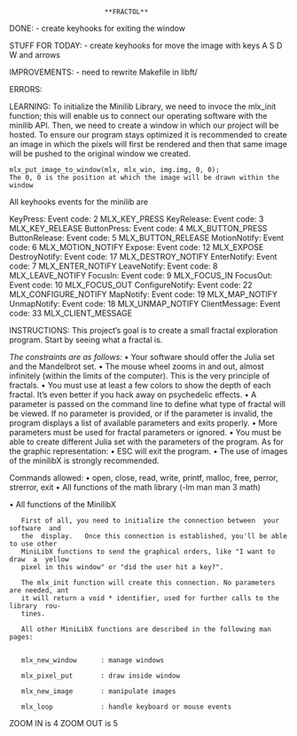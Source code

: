 							**FRACTOL**


DONE:
	- create keyhooks for exiting the window


STUFF FOR TODAY:
	- create keyhooks for move the image with keys A S D W and arrows



IMPROVEMENTS:
	- need to rewrite Makefile in libft/


ERRORS:

LEARNING:
	To initialize the Minilib Library, we need to invoce the mlx_init function; this will enable us to connect our operating software with the minilib API.
	Then, we need to create a window in which our project will be hosted. To ensure our program stays optimized it is recommended to create an image in which the pixels will first be rendered and then that same image will be pushed to the original window we created.

	mlx_put_image_to_window(mlx, mlx_win, img.img, 0, 0);
	The 0, 0 is the position at which the image will be drawn within the window

All keyhooks events for the minilib are

KeyPress:			Event code: 2	 MLX_KEY_PRESS
KeyRelease:			Event code: 3	 MLX_KEY_RELEASE
ButtonPress:		Event code: 4	 MLX_BUTTON_PRESS
ButtonRelease:		Event code: 5	 MLX_BUTTON_RELEASE
MotionNotify:		Event code: 6	 MLX_MOTION_NOTIFY
Expose:				Event code: 12	 MLX_EXPOSE
DestroyNotify:		Event code: 17	 MLX_DESTROY_NOTIFY
EnterNotify:		Event code: 7	 MLX_ENTER_NOTIFY
LeaveNotify:		Event code: 8	 MLX_LEAVE_NOTIFY
FocusIn:			Event code: 9	 MLX_FOCUS_IN
FocusOut:			Event code: 10	 MLX_FOCUS_OUT
ConfigureNotify:	Event code: 22	 MLX_CONFIGURE_NOTIFY
MapNotify:			Event code: 19	 MLX_MAP_NOTIFY
UnmapNotify:		Event code: 18	 MLX_UNMAP_NOTIFY
ClientMessage:		Event code: 33	 MLX_CLIENT_MESSAGE



INSTRUCTIONS:
This project’s goal is to create a small fractal exploration program. Start by seeing what a fractal is.

*The constraints are as follows:*
	• Your software should offer the Julia set and the Mandelbrot set.
	• The mouse wheel zooms in and out, almost infinitely (within the limits of the
	computer). This is the very principle of fractals.
	• You must use at least a few colors to show the depth of each fractal. It’s even better if you hack away on psychedelic effects.
	• A parameter is passed on the command line to define what type of fractal will be viewed. If no parameter is provided, or if the parameter is invalid, the program
	displays a list of available parameters and exits properly.
	• More parameters must be used for fractal parameters or ignored.
	• You must be able to create different Julia set with the parameters of the program.
	As for the graphic representation:
	• ESC will exit the program.
	• The use of images of the minilibX is strongly recommended.

Commands allowed:
• open, close, read, write,
printf, malloc, free, perror,
strerror, exit
• All functions of the math
library (-lm man man 3 math)

• All functions of the MinilibX

       First of all, you need to initialize the connection between  your  software  and
       the  display.   Once this connection is established, you'll be able to use other
       MiniLibX functions to send the graphical orders, like "I want to draw  a  yellow
       pixel in this window" or "did the user hit a key?".

       The mlx_init function will create this connection. No parameters are needed, ant
       it will return a void * identifier, used for further calls to the  library  rou-
       tines.

       All other MiniLibX functions are described in the following man pages:


       mlx_new_window      : manage windows

       mlx_pixel_put       : draw inside window

       mlx_new_image       : manipulate images

       mlx_loop            : handle keyboard or mouse events


ZOOM IN		is 4
ZOOM OUT	is 5

